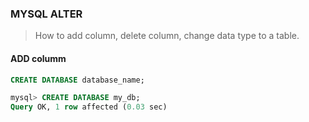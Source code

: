 ### MYSQL ALTER
> How to add column, delete column, change data type to a table. 
#### **ADD columm**
```sql
CREATE DATABASE database_name;
```
```sql
mysql> CREATE DATABASE my_db;
Query OK, 1 row affected (0.03 sec)
```

